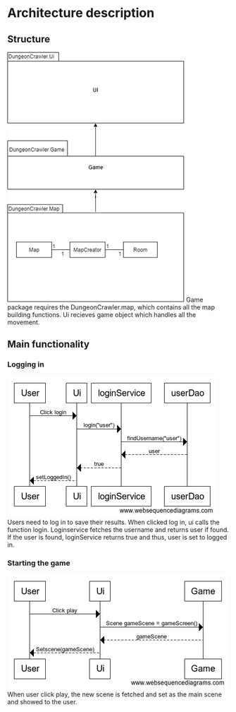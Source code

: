 # Architecture description
## Structure
<img src="https://github.com/uberballo/ot-harjoitustyo/blob/master/documentation/pictures/architecture.png" >
Game package requires the DungeonCrawler.map, which contains all the map building functions. Ui recieves game object which handles all the movement.  

## Main functionality
### Logging in
<img src="https://github.com/uberballo/ot-harjoitustyo/blob/master/documentation/pictures/userSequenceDiagram.png" >
Users need to log in to save their results. When clicked log in, ui calls the function login. Loginservice fetches the username and returns user if found. If the user is found, loginService returns true and thus, user is set to logged in.

### Starting the game
<img src="https://github.com/uberballo/ot-harjoitustyo/blob/master/documentation/pictures/gameSequenceDiagram.png" >
When user click play, the new scene is fetched and set as the main scene and showed to the user.

